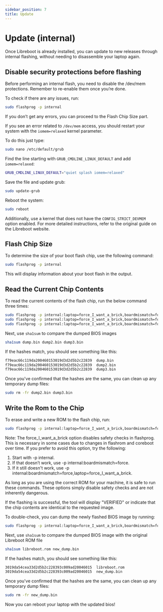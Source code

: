 ```yaml
---
sidebar_position: 7
title: Update
---
```


# Update (internal)

Once Libreboot is already installed, you can update to new releases through internal flashing, without needing to disassemble your laptop again.


## Disable security protections before flashing

Before performing an internal flash, you need to disable the /dev/mem protections. Remember to re-enable them once you’re done.

To check if there are any issues, run:

```bash
sudo flashprog -p internal
```

If you don’t get any errors, you can proceed to the Flash Chip Size part.

If you see an error related to `/dev/mem` access, you should restart your system with the `iomem=relaxed` kernel parameter.

To do this just type:

```bash
sudo nano /etc/default/grub
```

Find the line starting with `GRUB_CMDLINE_LINUX_DEFAULT` and add `iomem=relaxed`:

```bash
GRUB_CMDLINE_LINUX_DEFAULT="quiet splash iomem=relaxed"
```

Save the file and update grub:

```bash
sudo update-grub
```

Reboot the system:

```bash
sudo reboot
```

Additionally, use a kernel that does not have the `CONFIG_STRICT_DEVMEM` option enabled. For more detailed instructions, refer to the original guide on the Libreboot website.


## Flash Chip Size

To determine the size of your boot flash chip, use the following command:

```bash
sudo flashprog -p internal
```

This will display information about your boot flash in the output.


## Read the Current Chip Contents

To read the current contents of the flash chip, run the below command three times:

```bash
sudo flashprog -p internal:laptop=force_I_want_a_brick,boardmismatch=force -r dump.bin
sudo flashprog -p internal:laptop=force_I_want_a_brick,boardmismatch=force -r dump2.bin
sudo flashprog -p internal:laptop=force_I_want_a_brick,boardmismatch=force -r dump3.bin
```

Next, use `sha1sum` to compare the dumped BIOS images

```bash
sha1sum dump.bin dump2.bin dump3.bin
```

If the hashes match, you should see something like this:

```bash
f79eac66c119da200460153019d3d2d5b2c22839  dump.bin
f79eac66c119da200460153019d3d2d5b2c22839  dump2.bin
f79eac66c119da200460153019d3d2d5b2c22839  dump3.bin
```

Once you've confirmed that the hashes are the same, you can clean up any temporary dump files:

```bash
sudo rm -fr dump2.bin dump3.bin
```

## Write the Rom to the Chip

To erase and write a new ROM to the flash chip, run:

```bash
sudo flashprog -p internal:laptop=force_I_want_a_brick,boardmismatch=force -w libreboot.rom
```

Note: The force_I_want_a_brick option disables safety checks in flashprog. This is necessary in some cases due to changes in flashrom and coreboot over time. If you prefer to avoid this option, try the following:

1. Start with -p internal.
2. If that doesn’t work, use -p internal:boardmismatch=force.
3. If it still doesn't work, use -p internal:boardmismatch=force,laptop=force_I_want_a_brick.

As long as you are using the correct ROM for your machine, it is safe to run these commands. These options simply disable safety checks and are not inherently dangerous.

If the flashing is successful, the tool will display "VERIFIED" or indicate that the chip contents are identical to the requested image.

To double-check, you can dump the newly flashed BIOS image by running:

```bash
sudo flashprog -p internal:laptop=force_I_want_a_brick,boardmismatch=force -r new_dump.bin
```

Next, use `sha1sum` to compare the dumped BIOS image with the original Libreboot ROM file

```bash
sha1sum libreboot.rom new_dump.bin
```

If the hashes match, you should see something like this:

```bash
3019da54cea33d2d5b2c228393c009ad20046015  libreboot.rom
3019da54cea33d2d5b2c228393c009ad20046015  new_dump.bin
```

Once you've confirmed that the hashes are the same, you can clean up any temporary dump files:

```bash
sudo rm -fr new_dump.bin
```

Now you can reboot your laptop with the updated bios!
